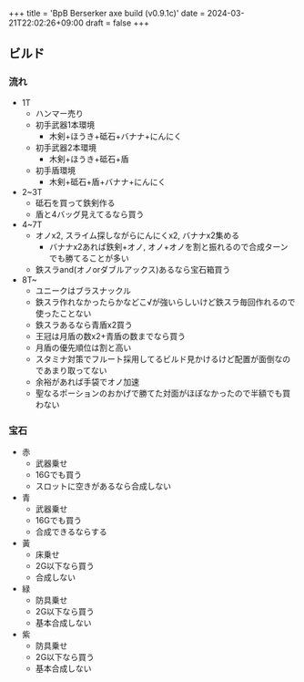 +++
title = 'BpB Berserker axe build (v0.9.1c)'
date = 2024-03-21T22:02:26+09:00
draft = false
+++

## ビルド

### 流れ

- 1T
  - ハンマー売り
  - 初手武器1本環境
    - 木剣+ほうき+砥石+バナナ+にんにく
  - 初手武器2本環境
    - 木剣+ほうき+砥石+盾
  - 初手盾環境
    - 木剣+砥石+盾+バナナ+にんにく
- 2~3T
  - 砥石を買って鉄剣作る
  - 盾と4バッグ見えてるなら買う
- 4~7T
  - オノx2, スライム探しながらにんにくx2, バナナx2集める
    - バナナx2あれば鉄剣+オノ, オノ+オノを割と振れるので合成ターンでも勝てることが多い
  - 鉄スラand(オノorダブルアックス)あるなら宝石箱買う
- 8T~
  - ユニークはブラスナックル
  - 鉄スラ作れなかったらかなどこ√が強いらしいけど鉄スラ毎回作れるので使ったことない
  - 鉄スラあるなら青盾x2買う
  - 王冠は月盾の数x2+青盾の数までなら買う
  - 月盾の優先順位は割と高い
  - スタミナ対策でフルート採用してるビルド見かけるけど配置が面倒なのであまり取ってない
  - 余裕があれば手袋でオノ加速
  - 聖なるポーションのおかげで勝てた対面がほぼなかったので半額でも買わない

### 宝石

- 赤
  - 武器乗せ
  - 16Gでも買う
  - スロットに空きがあるなら合成しない
- 青
  - 武器乗せ
  - 16Gでも買う
  - 合成できるならする
- 黃
  - 床乗せ
  - 2G以下なら買う
  - 合成しない
- 緑
  - 防具乗せ
  - 2G以下なら買う
  - 基本合成しない
- 紫
  - 防具乗せ
  - 2G以下なら買う
  - 基本合成しない
